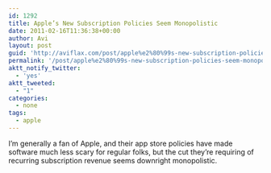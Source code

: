```yaml
---
id: 1292
title: Apple’s New Subscription Policies Seem Monopolistic
date: 2011-02-16T11:36:38+00:00
author: Avi
layout: post
guid: 'http://aviflax.com/post/apple%e2%80%99s-new-subscription-policies-seem-monopolistic/'
permalink: '/post/apple%e2%80%99s-new-subscription-policies-seem-monopolistic/'
aktt_notify_twitter:
  - 'yes'
aktt_tweeted:
  - "1"
categories:
  - none
tags:
  - apple
---
```

I’m generally a fan of Apple, and their app store policies have made software much less scary for regular folks, but the cut they’re requiring of recurring subscription revenue seems downright monopolistic.